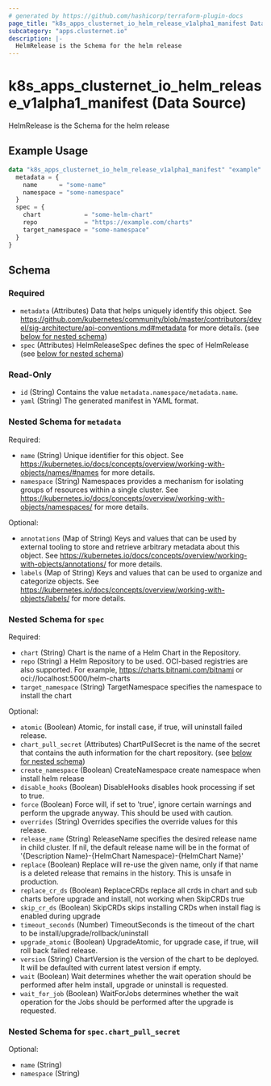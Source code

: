 ```yaml
---
# generated by https://github.com/hashicorp/terraform-plugin-docs
page_title: "k8s_apps_clusternet_io_helm_release_v1alpha1_manifest Data Source - terraform-provider-k8s"
subcategory: "apps.clusternet.io"
description: |-
  HelmRelease is the Schema for the helm release
---
```


# k8s_apps_clusternet_io_helm_release_v1alpha1_manifest (Data Source)

HelmRelease is the Schema for the helm release

## Example Usage

```terraform
data "k8s_apps_clusternet_io_helm_release_v1alpha1_manifest" "example" {
  metadata = {
    name      = "some-name"
    namespace = "some-namespace"
  }
  spec = {
    chart            = "some-helm-chart"
    repo             = "https://example.com/charts"
    target_namespace = "some-namespace"
  }
}
```

<!-- schema generated by tfplugindocs -->
## Schema

### Required

- `metadata` (Attributes) Data that helps uniquely identify this object. See https://github.com/kubernetes/community/blob/master/contributors/devel/sig-architecture/api-conventions.md#metadata for more details. (see [below for nested schema](#nestedatt--metadata))
- `spec` (Attributes) HelmReleaseSpec defines the spec of HelmRelease (see [below for nested schema](#nestedatt--spec))

### Read-Only

- `id` (String) Contains the value `metadata.namespace/metadata.name`.
- `yaml` (String) The generated manifest in YAML format.

<a id="nestedatt--metadata"></a>
### Nested Schema for `metadata`

Required:

- `name` (String) Unique identifier for this object. See https://kubernetes.io/docs/concepts/overview/working-with-objects/names/#names for more details.
- `namespace` (String) Namespaces provides a mechanism for isolating groups of resources within a single cluster. See https://kubernetes.io/docs/concepts/overview/working-with-objects/namespaces/ for more details.

Optional:

- `annotations` (Map of String) Keys and values that can be used by external tooling to store and retrieve arbitrary metadata about this object. See https://kubernetes.io/docs/concepts/overview/working-with-objects/annotations/ for more details.
- `labels` (Map of String) Keys and values that can be used to organize and categorize objects. See https://kubernetes.io/docs/concepts/overview/working-with-objects/labels/ for more details.


<a id="nestedatt--spec"></a>
### Nested Schema for `spec`

Required:

- `chart` (String) Chart is the name of a Helm Chart in the Repository.
- `repo` (String) a Helm Repository to be used. OCI-based registries are also supported. For example, https://charts.bitnami.com/bitnami or oci://localhost:5000/helm-charts
- `target_namespace` (String) TargetNamespace specifies the namespace to install the chart

Optional:

- `atomic` (Boolean) Atomic, for install case, if true, will uninstall failed release.
- `chart_pull_secret` (Attributes) ChartPullSecret is the name of the secret that contains the auth information for the chart repository. (see [below for nested schema](#nestedatt--spec--chart_pull_secret))
- `create_namespace` (Boolean) CreateNamespace create namespace when install helm release
- `disable_hooks` (Boolean) DisableHooks disables hook processing if set to true.
- `force` (Boolean) Force will, if set to 'true', ignore certain warnings and perform the upgrade anyway. This should be used with caution.
- `overrides` (String) Overrides specifies the override values for this release.
- `release_name` (String) ReleaseName specifies the desired release name in child cluster. If nil, the default release name will be in the format of '{Description Name}-{HelmChart Namespace}-{HelmChart Name}'
- `replace` (Boolean) Replace will re-use the given name, only if that name is a deleted release that remains in the history. This is unsafe in production.
- `replace_cr_ds` (Boolean) ReplaceCRDs replace all crds in chart and sub charts before upgrade and install, not working when SkipCRDs true
- `skip_cr_ds` (Boolean) SkipCRDs skips installing CRDs when install flag is enabled during upgrade
- `timeout_seconds` (Number) TimeoutSeconds is the timeout of the chart to be install/upgrade/rollback/uninstall
- `upgrade_atomic` (Boolean) UpgradeAtomic, for upgrade case, if true, will roll back failed release.
- `version` (String) ChartVersion is the version of the chart to be deployed. It will be defaulted with current latest version if empty.
- `wait` (Boolean) Wait determines whether the wait operation should be performed after helm install, upgrade or uninstall is requested.
- `wait_for_job` (Boolean) WaitForJobs determines whether the wait operation for the Jobs should be performed after the upgrade is requested.

<a id="nestedatt--spec--chart_pull_secret"></a>
### Nested Schema for `spec.chart_pull_secret`

Optional:

- `name` (String)
- `namespace` (String)
